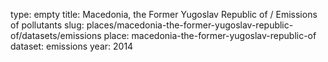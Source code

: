 type: empty
title: Macedonia, the Former Yugoslav Republic of / Emissions of pollutants
slug: places/macedonia-the-former-yugoslav-republic-of/datasets/emissions
place: macedonia-the-former-yugoslav-republic-of
dataset: emissions
year: 2014
